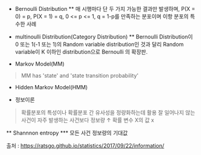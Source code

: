 * Bernoulli Distribution
** 매 시행마다 단 두 가지 가능한 결과만 발생하며, P(X = 0) = p, P(X = 1) = q, 0 <= p <= 1, q = 1-p를 만족하는 분포이며  이항 분포의 특수한 사례

* multinoulli Distribution(Category Distribution)
** Bernoulli Distribution이 0 또는 1(-1 또는 1)의 Random variable distribution인 것과 달리 Random variable이 K 이하인 distribution으로 Bernoulli 의 확장판.

* Markov Model(MM)
> MM has 'state' and 'state transition probability'

* Hidden Markov Model(HMM)



* 정보이론
> 확률분포의 특성이나 확률분포 간 유사성을 정량화하는데 활용
> 잘 일어나지 않는 사건이 자주 발생하는 사건보다 정보량 ↑
> 확률 변수 X의 값 x


** Shannnon entropy
*** 모든 사건 정보량의 기대값







출처 : https://ratsgo.github.io/statistics/2017/09/22/information/
<!--stackedit_data:
eyJoaXN0b3J5IjpbLTY0Nzc0MTQ1MiwxNjA3ODI5MTY1LC00Nj
g3OTcwNzZdfQ==
-->